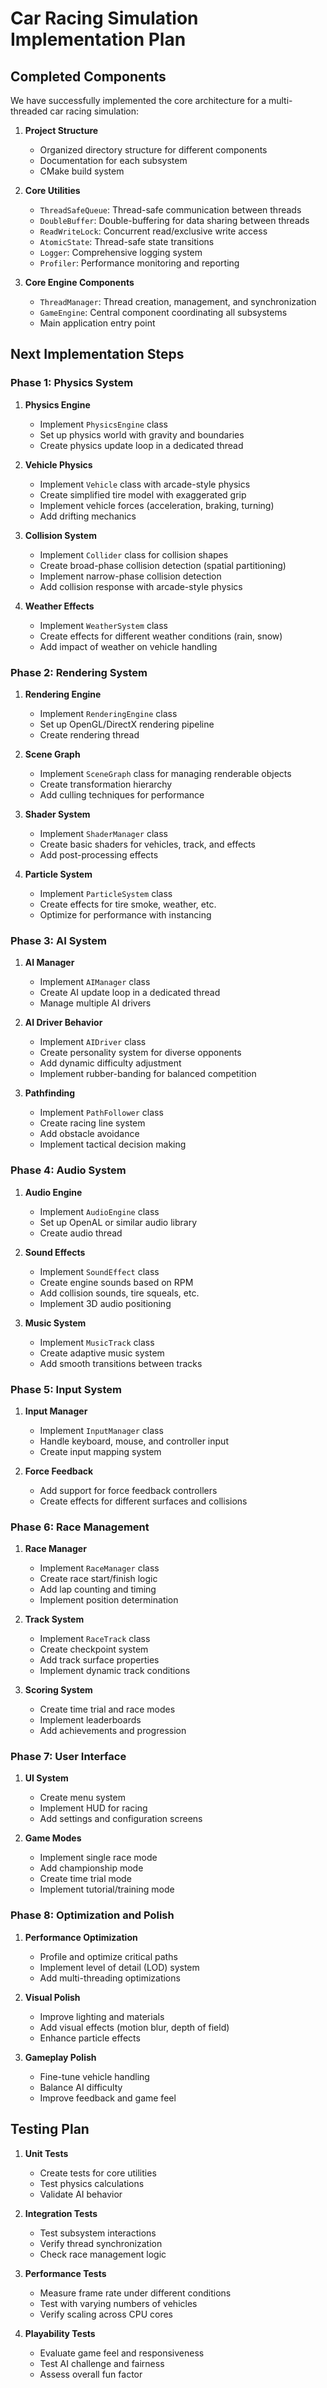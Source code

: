 # Car Racing Simulation Implementation Plan

## Completed Components

We have successfully implemented the core architecture for a multi-threaded car racing simulation:

1. **Project Structure**
   - Organized directory structure for different components
   - Documentation for each subsystem
   - CMake build system

2. **Core Utilities**
   - `ThreadSafeQueue`: Thread-safe communication between threads
   - `DoubleBuffer`: Double-buffering for data sharing between threads
   - `ReadWriteLock`: Concurrent read/exclusive write access
   - `AtomicState`: Thread-safe state transitions
   - `Logger`: Comprehensive logging system
   - `Profiler`: Performance monitoring and reporting

3. **Core Engine Components**
   - `ThreadManager`: Thread creation, management, and synchronization
   - `GameEngine`: Central component coordinating all subsystems
   - Main application entry point

## Next Implementation Steps

### Phase 1: Physics System

1. **Physics Engine**
   - Implement `PhysicsEngine` class
   - Set up physics world with gravity and boundaries
   - Create physics update loop in a dedicated thread

2. **Vehicle Physics**
   - Implement `Vehicle` class with arcade-style physics
   - Create simplified tire model with exaggerated grip
   - Implement vehicle forces (acceleration, braking, turning)
   - Add drifting mechanics

3. **Collision System**
   - Implement `Collider` class for collision shapes
   - Create broad-phase collision detection (spatial partitioning)
   - Implement narrow-phase collision detection
   - Add collision response with arcade-style physics

4. **Weather Effects**
   - Implement `WeatherSystem` class
   - Create effects for different weather conditions (rain, snow)
   - Add impact of weather on vehicle handling

### Phase 2: Rendering System

1. **Rendering Engine**
   - Implement `RenderingEngine` class
   - Set up OpenGL/DirectX rendering pipeline
   - Create rendering thread

2. **Scene Graph**
   - Implement `SceneGraph` class for managing renderable objects
   - Create transformation hierarchy
   - Add culling techniques for performance

3. **Shader System**
   - Implement `ShaderManager` class
   - Create basic shaders for vehicles, track, and effects
   - Add post-processing effects

4. **Particle System**
   - Implement `ParticleSystem` class
   - Create effects for tire smoke, weather, etc.
   - Optimize for performance with instancing

### Phase 3: AI System

1. **AI Manager**
   - Implement `AIManager` class
   - Create AI update loop in a dedicated thread
   - Manage multiple AI drivers

2. **AI Driver Behavior**
   - Implement `AIDriver` class
   - Create personality system for diverse opponents
   - Add dynamic difficulty adjustment
   - Implement rubber-banding for balanced competition

3. **Pathfinding**
   - Implement `PathFollower` class
   - Create racing line system
   - Add obstacle avoidance
   - Implement tactical decision making

### Phase 4: Audio System

1. **Audio Engine**
   - Implement `AudioEngine` class
   - Set up OpenAL or similar audio library
   - Create audio thread

2. **Sound Effects**
   - Implement `SoundEffect` class
   - Create engine sounds based on RPM
   - Add collision sounds, tire squeals, etc.
   - Implement 3D audio positioning

3. **Music System**
   - Implement `MusicTrack` class
   - Create adaptive music system
   - Add smooth transitions between tracks

### Phase 5: Input System

1. **Input Manager**
   - Implement `InputManager` class
   - Handle keyboard, mouse, and controller input
   - Create input mapping system

2. **Force Feedback**
   - Add support for force feedback controllers
   - Create effects for different surfaces and collisions

### Phase 6: Race Management

1. **Race Manager**
   - Implement `RaceManager` class
   - Create race start/finish logic
   - Add lap counting and timing
   - Implement position determination

2. **Track System**
   - Implement `RaceTrack` class
   - Create checkpoint system
   - Add track surface properties
   - Implement dynamic track conditions

3. **Scoring System**
   - Create time trial and race modes
   - Implement leaderboards
   - Add achievements and progression

### Phase 7: User Interface

1. **UI System**
   - Create menu system
   - Implement HUD for racing
   - Add settings and configuration screens

2. **Game Modes**
   - Implement single race mode
   - Add championship mode
   - Create time trial mode
   - Implement tutorial/training mode

### Phase 8: Optimization and Polish

1. **Performance Optimization**
   - Profile and optimize critical paths
   - Implement level of detail (LOD) system
   - Add multi-threading optimizations

2. **Visual Polish**
   - Improve lighting and materials
   - Add visual effects (motion blur, depth of field)
   - Enhance particle effects

3. **Gameplay Polish**
   - Fine-tune vehicle handling
   - Balance AI difficulty
   - Improve feedback and game feel

## Testing Plan

1. **Unit Tests**
   - Create tests for core utilities
   - Test physics calculations
   - Validate AI behavior

2. **Integration Tests**
   - Test subsystem interactions
   - Verify thread synchronization
   - Check race management logic

3. **Performance Tests**
   - Measure frame rate under different conditions
   - Test with varying numbers of vehicles
   - Verify scaling across CPU cores

4. **Playability Tests**
   - Evaluate game feel and responsiveness
   - Test AI challenge and fairness
   - Assess overall fun factor